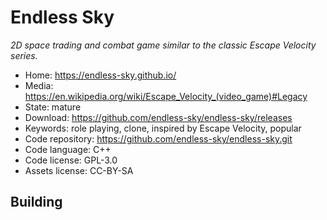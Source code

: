 # Endless Sky

_2D space trading and combat game similar to the classic Escape Velocity series._

- Home: https://endless-sky.github.io/
- Media: https://en.wikipedia.org/wiki/Escape_Velocity_(video_game)#Legacy
- State: mature
- Download: https://github.com/endless-sky/endless-sky/releases
- Keywords: role playing, clone, inspired by Escape Velocity, popular
- Code repository: https://github.com/endless-sky/endless-sky.git
- Code language: C++
- Code license: GPL-3.0
- Assets license: CC-BY-SA

## Building

